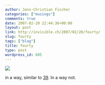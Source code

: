 ```yaml
---
author: Jens-Christian Fischer
categories: ["musings"]
comments: true
date: 2007-02-20 22:44:36+00:00
layout: post
link: http://invisible.ch/2007/02/20/fourty/
slug: fourty
tags: ["blog"]
title: fourty
type: post
wordpress_id: 605
---
```


[![](http://farm1.static.flickr.com/108/266508411_2281f26b35.jpg?v=0)](http://www.flickr.com/photos/elkit/266508411/)

in a way, similar to [39](/2006/02/21/thirty-nine/). In a way not.
